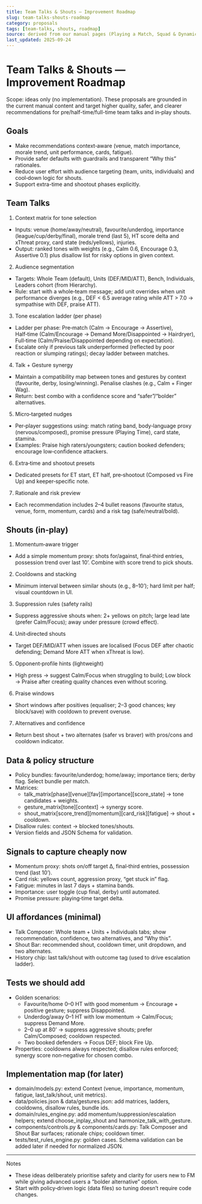 ```yaml
---
title: Team Talks & Shouts — Improvement Roadmap
slug: team-talks-shouts-roadmap
category: proposals
tags: [team-talks, shouts, roadmap]
source: derived from our manual pages (Playing a Match, Squad & Dynamics, Manager Profile, Tactics)
last_updated: 2025-09-24
---
```


# Team Talks & Shouts — Improvement Roadmap

Scope: ideas only (no implementation). These proposals are grounded in the current manual content and target higher quality, safer, and clearer recommendations for pre/half-time/full-time team talks and in‑play shouts.

## Goals

- Make recommendations context‑aware (venue, match importance, morale trend, unit performance, cards, fatigue).
- Provide safer defaults with guardrails and transparent “Why this” rationales.
- Reduce user effort with audience targeting (team, units, individuals) and cool‑down logic for shouts.
- Support extra-time and shootout phases explicitly.

## Team Talks

1) Context matrix for tone selection
- Inputs: venue (home/away/neutral), favourite/underdog, importance (league/cup/derby/final), morale trend (last 5), HT score delta and xThreat proxy, card state (reds/yellows), injuries.
- Output: ranked tones with weights (e.g., Calm 0.6, Encourage 0.3, Assertive 0.1) plus disallow list for risky options in given context.

2) Audience segmentation
- Targets: Whole Team (default), Units (DEF/MID/ATT), Bench, Individuals, Leaders cohort (from Hierarchy).
- Rule: start with a whole‑team message; add unit overrides when unit performance diverges (e.g., DEF < 6.5 average rating while ATT > 7.0 → sympathise with DEF, praise ATT).

3) Tone escalation ladder (per phase)
- Ladder per phase: Pre‑match (Calm → Encourage → Assertive), Half‑time (Calm/Encourage → Demand More/Disappointed → Hairdryer), Full‑time (Calm/Praise/Disappointed depending on expectation).
- Escalate only if previous talk underperformed (reflected by poor reaction or slumping ratings); decay ladder between matches.

4) Talk + Gesture synergy
- Maintain a compatibility map between tones and gestures by context (favourite, derby, losing/winning). Penalise clashes (e.g., Calm + Finger Wag).
- Return: best combo with a confidence score and “safer”/“bolder” alternatives.

5) Micro‑targeted nudges
- Per‑player suggestions using: match rating band, body‑language proxy (nervous/composed), promise pressure (Playing Time), card state, stamina.
- Examples: Praise high raters/youngsters; caution booked defenders; encourage low‑confidence attackers.

6) Extra‑time and shootout presets
- Dedicated presets for ET start, ET half, pre‑shootout (Composed vs Fire Up) and keeper‑specific note.

7) Rationale and risk preview
- Each recommendation includes 2–4 bullet reasons (favourite status, venue, form, momentum, cards) and a risk tag (safe/neutral/bold).

## Shouts (in‑play)

1) Momentum‑aware trigger
- Add a simple momentum proxy: shots for/against, final‑third entries, possession trend over last 10’. Combine with score trend to pick shouts.

2) Cooldowns and stacking
- Minimum interval between similar shouts (e.g., 8–10’); hard limit per half; visual countdown in UI.

3) Suppression rules (safety rails)
- Suppress aggressive shouts when: 2+ yellows on pitch; large lead late (prefer Calm/Focus); away under pressure (crowd effect).

4) Unit‑directed shouts
- Target DEF/MID/ATT when issues are localised (Focus DEF after chaotic defending; Demand More ATT when xThreat is low).

5) Opponent‑profile hints (lightweight)
- High press → suggest Calm/Focus when struggling to build; Low block → Praise after creating quality chances even without scoring.

6) Praise windows
- Short windows after positives (equaliser; 2–3 good chances; key block/save) with cooldown to prevent overuse.

7) Alternatives and confidence
- Return best shout + two alternates (safer vs braver) with pros/cons and cooldown indicator.

## Data & policy structure

- Policy bundles: favourite/underdog; home/away; importance tiers; derby flag. Select bundle per match.
- Matrices:
  - talk_matrix[phase][venue][fav][importance][score_state] -> tone candidates + weights.
  - gesture_matrix[tone][context] -> synergy score.
  - shout_matrix[score_trend][momentum][card_risk][fatigue] -> shout + cooldown.
- Disallow rules: context → blocked tones/shouts.
- Version fields and JSON Schema for validation.

## Signals to capture cheaply now

- Momentum proxy: shots on/off target Δ, final‑third entries, possession trend (last 10’).
- Card risk: yellows count, aggression proxy, “get stuck in” flag.
- Fatigue: minutes in last 7 days + stamina bands.
- Importance: user toggle (cup final, derby) until automated.
- Promise pressure: playing‑time target delta.

## UI affordances (minimal)

- Talk Composer: Whole team + Units + Individuals tabs; show recommendation, confidence, two alternatives, and “Why this”.
- Shout Bar: recommended shout, cooldown timer, unit dropdown, and two alternates.
- History chip: last talk/shout with outcome tag (used to drive escalation ladder).

## Tests we should add

- Golden scenarios:
  - Favourite/home 0–0 HT with good momentum → Encourage + positive gesture; suppress Disappointed.
  - Underdog/away 0–1 HT with low momentum → Calm/Focus; suppress Demand More.
  - 2–0 up at 80’ → suppress aggressive shouts; prefer Calm/Composed; cooldown respected.
  - Two booked defenders → Focus DEF; block Fire Up.
- Properties: cooldowns always respected; disallow rules enforced; synergy score non‑negative for chosen combo.

## Implementation map (for later)

- domain/models.py: extend Context (venue, importance, momentum, fatigue, last_talk/shout, unit metrics).
- data/policies.json & data/gestures.json: add matrices, ladders, cooldowns, disallow rules, bundle ids.
- domain/rules_engine.py: add momentum/suppression/escalation helpers; extend choose_inplay_shout and harmonize_talk_with_gesture.
- components/controls.py & components/cards.py: Talk Composer and Shout Bar surfaces; rationale chips; cooldown timer.
- tests/test_rules_engine.py: golden cases. Schema validation can be added later if needed for normalized JSON.

---

Notes
- These ideas deliberately prioritise safety and clarity for users new to FM while giving advanced users a “bolder alternative” option.
- Start with policy‑driven logic (data files) so tuning doesn’t require code changes.